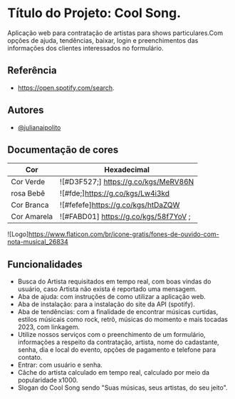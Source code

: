 # Título do Projeto: Cool Song.

Aplicação web para contratação de artistas para shows particulares.Com opções de ajuda, tendências, baixar, login e preenchimentos das informações dos clientes interessados no formulário.



## Referência

 - https://open.spotify.com/search.


## Autores

- [@julianaipolito](https://github.com/julianaipolito)

## Documentação de cores

| Cor               | Hexadecimal                                                  |
| ----------------- | ------------------------------------------------------------ |
| Cor Verde         | ![#D3F527;] https://g.co/kgs/MeRV86N   |
| rosa Bebê         | ![#fde;]https://g.co/kgs/Lw4i3kd       |
| Cor Branca        | ![#fefefe]https://g.co/kgs/htDaZQW     |
| Cor Amarela       | ![#FABD01] https://g.co/kgs/58f7YoV ;  |


![Logo]https://www.flaticon.com/br/icone-gratis/fones-de-ouvido-com-nota-musical_26834


## Funcionalidades

- Busca do Artista requisitados em tempo real, com boas vindas do usuário, caso Artista não exista é reportado uma mensagem.
- Aba de ajuda: com instruções de como utilizar a aplicação web.
- Aba de instalação: para a instalação do site da API (spotify).
- Aba de tendências: com a finalidade de encontrar músicas curtidas, estilos músicais como rock, retrô, músicas do momento e mais tocadas 2023, com linkagem.
- Utilize nossos serviços com o preenchimento de um formulário, informações a respeito da contratação, artista, nome do cadastante, senha, dia e local do evento, opções de pagamento e telefone para contato.
- Entrar: com usuário e senha.
- Câche do artista calculado em tempo real, calculado por meio da popularidade x1000.
- Slogan do Cool Song sendo "Suas músicas, seus artistas, do seu jeito".

